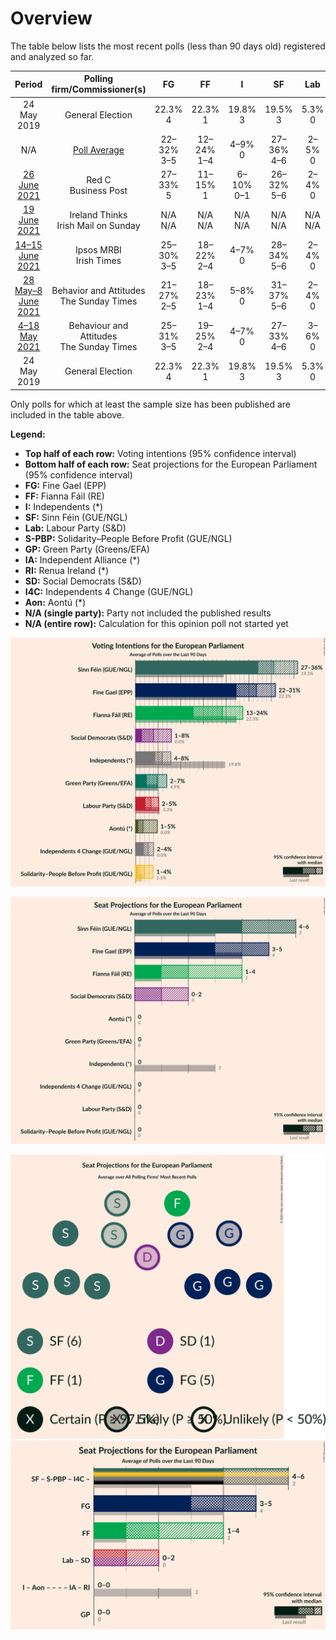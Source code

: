 # Overview

The table below lists the most recent polls (less than 90 days old) registered and analyzed so far.

| Period     | Polling firm/Commissioner(s) | FG | FF | I | SF | Lab | S-PBP | GP | IA | RI | SD | I4C | Aon |
|:----------:|:----------------------------:|:--:|:--:|:--:|:--:|:--:|:--:|:--:|:--:|:--:|:--:|:--:|:--:|
| 24 May 2019 | General Election | 22.3% <br> 4 | 22.3% <br> 1 | 19.8% <br> 3 | 19.5% <br> 3 | 5.3% <br> 0 | 1.5% <br> 0 | 4.9% <br> 0 | 0.0% <br> 0 | 0.0% <br> 0 | 0.0% <br> 0 | 0.0% <br> 0 | 0.0% <br> 0 |
| N/A | [Poll Average](average.html) | 22–32% <br> 3–5 | 12–24% <br> 1–4 | 4–9% <br> 0 | 27–36% <br> 4–6 | 2–5% <br> 0 | 1–3% <br> 0 | 3–7% <br> 0 | N/A <br> N/A | N/A <br> N/A | 1–5% <br> 0–1 | 2–5% <br> 0 | 1–3% <br> 0 |
| [26 June 2021](2021-06-26-RedC.html) | Red C <br> Business Post | 27–33% <br> 5 | 11–15% <br> 1 | 6–10% <br> 0–1 | 26–32% <br> 5–6 | 2–4% <br> 0 | 1–3% <br> 0 | 4–7% <br> 0 | N/A <br> N/A | N/A <br> N/A | 3–5% <br> 1 | 3–5% <br> 0 | 1–3% <br> 0 |
| [19 June 2021](2021-06-19-IrelandThinks.html) | Ireland Thinks <br> Irish Mail on Sunday | N/A <br> N/A | N/A <br> N/A | N/A <br> N/A | N/A <br> N/A | N/A <br> N/A | N/A <br> N/A | N/A <br> N/A | N/A <br> N/A | N/A <br> N/A | N/A <br> N/A | N/A <br> N/A | N/A <br> N/A |
| [14–15 June 2021](2021-06-15-IpsosMRBI.html) | Ipsos MRBI <br> Irish Times | 25–30% <br> 3–5 | 18–22% <br> 2–4 | 4–7% <br> 0 | 28–34% <br> 5–6 | 2–4% <br> 0 | 1–3% <br> 0 | 5–7% <br> 0 | N/A <br> N/A | N/A <br> N/A | 1–3% <br> 0 | 2–4% <br> 0 | 1–2% <br> 0 |
| [28 May–8 June 2021](2021-06-08-BehaviorandAttitudes.html) | Behavior and Attitudes <br> The Sunday Times | 21–27% <br> 2–5 | 18–23% <br> 1–4 | 5–8% <br> 0 | 31–37% <br> 5–6 | 2–4% <br> 0 | 1–2% <br> 0 | 3–5% <br> 0 | N/A <br> N/A | N/A <br> N/A | 3–5% <br> 0–1 | 2–4% <br> 0 | 1–2% <br> 0 |
| [4–18 May 2021](2021-05-18-BehaviourandAttitudes.html) | Behaviour and Attitudes <br> The Sunday Times | 25–31% <br> 3–5 | 19–25% <br> 2–4 | 4–7% <br> 0 | 27–33% <br> 4–6 | 3–6% <br> 0 | 1–2% <br> 0 | 4–7% <br> 0 | N/A <br> N/A | N/A <br> N/A | 1–3% <br> 0–1 | 2–4% <br> 0 | N/A <br> N/A |
| 24 May 2019 | General Election | 22.3% <br> 4 | 22.3% <br> 1 | 19.8% <br> 3 | 19.5% <br> 3 | 5.3% <br> 0 | 1.5% <br> 0 | 4.9% <br> 0 | 0.0% <br> 0 | 0.0% <br> 0 | 0.0% <br> 0 | 0.0% <br> 0 | 0.0% <br> 0 |

Only polls for which at least the sample size has been published are included in the table above.

**Legend:**
+ **Top half of each row:** Voting intentions (95% confidence interval)
+ **Bottom half of each row:** Seat projections for the European Parliament (95% confidence interval)
+ **FG:** Fine Gael (EPP)
+ **FF:** Fianna Fáil (RE)
+ **I:** Independents (*)
+ **SF:** Sinn Féin (GUE/NGL)
+ **Lab:** Labour Party (S&D)
+ **S-PBP:** Solidarity–People Before Profit (GUE/NGL)
+ **GP:** Green Party (Greens/EFA)
+ **IA:** Independent Alliance (*)
+ **RI:** Renua Ireland (*)
+ **SD:** Social Democrats (S&D)
+ **I4C:** Independents 4 Change (GUE/NGL)
+ **Aon:** Aontú (*)
+ **N/A (single party):** Party not included the published results
+ **N/A (entire row):** Calculation for this opinion poll not started yet


![Graph with voting intentions not yet produced](average.png "Voting Intentions")

![Graph with seats not yet produced](average-seats.png "Seats")

![Graph with seating plan not yet produced](average-seating-plan.png "Seating Plan")
![Graph with coalitions seats not yet produced](average-coalitions-seats.png "Coalitions Seats")
